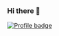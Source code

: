 ### Hi there 👋

[![Profile badge](https://www.codewars.com/users/tkachovaNatallia/badges/large)](https://www.codewars.com/users/tkachovaNatallia)
